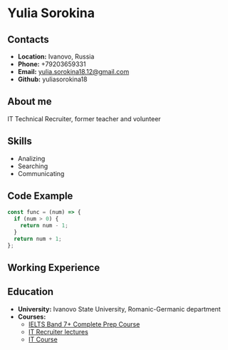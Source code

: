 # Yulia Sorokina
## Contacts 
* **Location:** Ivanovo, Russia 
* **Phone:** +79203659331
* **Email:** yulia.sorokina18.12@gmail.com
* **Github:** yuliasorokina18
## About me 
IT Technical Recruiter, former teacher and volunteer 
## Skills 
* Analizing 
* Searching 
* Communicating
## Code Example 
```javascript
const func = (num) => {
  if (num > 0) {
    return num - 1;
  }
  return num + 1;
};
```
## Working Experience 
## Education
* **University:** Ivanovo State University, Romanic-Germanic department
* **Courses:** 
    * [IELTS Band 7+ Complete Prep Course](https://www.udemy.com/course/ielts-band-7-preparation-course/)
    * [IT Recruiter lectures](https://www.youtube.com/@techrecruitmentitcareerswi3264) 
    * [IT Course](https://pritula.academy/senior)
    